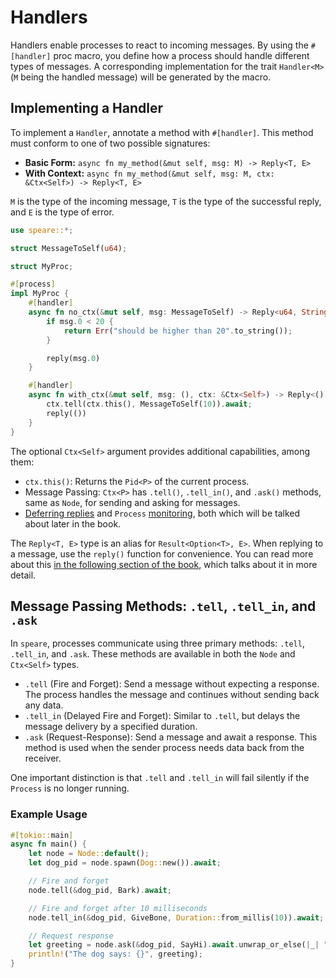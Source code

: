 # Handlers
Handlers enable processes to react to incoming messages. By using the `#[handler]` proc macro, you define how a process should handle different types of messages. A corresponding implementation for the trait `Handler<M>` (`M` being the handled message) will be generated by the macro.

## Implementing a Handler
To implement a `Handler`, annotate a method with `#[handler]`. This method must conform to one of two possible signatures:

- **Basic Form:** `async fn my_method(&mut self, msg: M) -> Reply<T, E>`
- **With Context:** `async fn my_method(&mut self, msg: M, ctx: &Ctx<Self>) -> Reply<T, E>`

`M` is the type of the incoming message, `T` is the type of the successful reply, and `E` is the type of error.

```rust
use speare::*;

struct MessageToSelf(u64);

struct MyProc;

#[process]
impl MyProc {
    #[handler]
    async fn no_ctx(&mut self, msg: MessageToSelf) -> Reply<u64, String> {
        if msg.0 < 20 {
            return Err("should be higher than 20".to_string());
        }

        reply(msg.0)
    }

    #[handler]
    async fn with_ctx(&mut self, msg: (), ctx: &Ctx<Self>) -> Reply<(), ()> {
        ctx.tell(ctx.this(), MessageToSelf(10)).await;
        reply(())
    }
}
```

The optional `Ctx<Self>` argument provides additional capabilities, among them:

- `ctx.this()`: Returns the `Pid<P>` of the current process.
- Message Passing: `Ctx<P>` has `.tell()`, `.tell_in()`, and `.ask()` methods, same as `Node`, for sending and asking for messages.
- [Deferring replies](./reply.md#deferring-replies) and `Process` [monitoring](./lifecycle_management.md#monitoring-processes), both which will be talked about later in the book.


The `Reply<T, E>` type is an alias for `Result<Option<T>, E>`. When replying to a message, use the `reply()` function for convenience. You can read more about this [in the following section of the book](./reply.md), which talks about it in more detail.

## Message Passing Methods: `.tell`, `.tell_in`, and `.ask`
In `speare`, processes communicate using three primary methods: `.tell`, `.tell_in`, and `.ask`. These methods are available in both the `Node` and `Ctx<Self>` types.

- `.tell` (Fire and Forget): Send a message without expecting a response. The process handles the message and continues without sending back any data.
- `.tell_in` (Delayed Fire and Forget): Similar to `.tell`, but delays the message delivery by a specified duration.
- `.ask` (Request-Response): Send a message and await a response. This method is used when the sender process needs data back from the receiver.

One important distinction is that `.tell` and `.tell_in` will fail silently if the `Process` is no longer running. 

### Example Usage
```rust
#[tokio::main]
async fn main() {
    let node = Node::default();
    let dog_pid = node.spawn(Dog::new()).await;

    // Fire and forget
    node.tell(&dog_pid, Bark).await;

    // Fire and forget after 10 milliseconds
    node.tell_in(&dog_pid, GiveBone, Duration::from_millis(10)).await;

    // Request response
    let greeting = node.ask(&dog_pid, SayHi).await.unwrap_or_else(|_| "".to_string());
    println!("The dog says: {}", greeting);
}

```